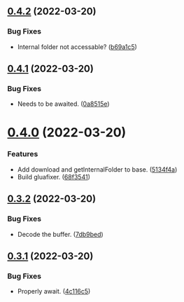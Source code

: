 ## [0.4.2](https://github.com/JoshPiper/setup-glualint/compare/v0.4.1...v0.4.2) (2022-03-20)


### Bug Fixes

* Internal folder not accessable? ([b69a1c5](https://github.com/JoshPiper/setup-glualint/commit/b69a1c586a53c0a90d6cfcc2b4c81bdb85a30581))



## [0.4.1](https://github.com/JoshPiper/setup-glualint/compare/v0.4.0...v0.4.1) (2022-03-20)


### Bug Fixes

* Needs to be awaited. ([0a8515e](https://github.com/JoshPiper/setup-glualint/commit/0a8515e2c3904d2df5e28a86de0478735527155d))



# [0.4.0](https://github.com/JoshPiper/setup-glualint/compare/v0.3.2...v0.4.0) (2022-03-20)


### Features

* Add download and getInternalFolder to base. ([5134f4a](https://github.com/JoshPiper/setup-glualint/commit/5134f4a7828270f6598ef161f3040fbffbaf6e14))
* Build gluafixer. ([68f3541](https://github.com/JoshPiper/setup-glualint/commit/68f354108e69adf8878b2c5b1a179887e57830e1))



## [0.3.2](https://github.com/JoshPiper/setup-glualint/compare/v0.3.1...v0.3.2) (2022-03-20)


### Bug Fixes

* Decode the buffer. ([7db9bed](https://github.com/JoshPiper/setup-glualint/commit/7db9bed9ce7f50fddc611e9e6ea43853df21495b))



## [0.3.1](https://github.com/JoshPiper/setup-glualint/compare/v0.3.0...v0.3.1) (2022-03-20)


### Bug Fixes

* Properly await. ([4c116c5](https://github.com/JoshPiper/setup-glualint/commit/4c116c5855fc81c4cd6cf6b9ea015b14de2fc258))



